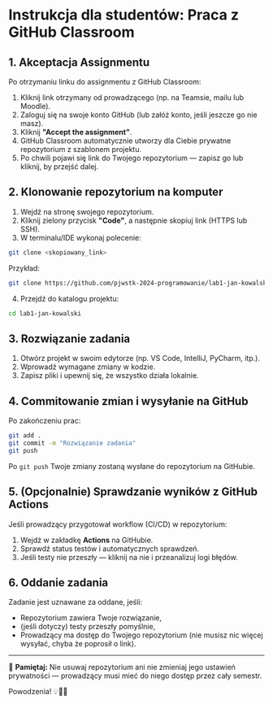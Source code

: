 
# Instrukcja dla studentów: Praca z GitHub Classroom

## 1. Akceptacja Assignmentu

Po otrzymaniu linku do assignmentu z GitHub Classroom:

1. Kliknij link otrzymany od prowadzącego (np. na Teamsie, mailu lub Moodle).
2. Zaloguj się na swoje konto GitHub (lub załóż konto, jeśli jeszcze go nie masz).
3. Kliknij **"Accept the assignment"**.
4. GitHub Classroom automatycznie utworzy dla Ciebie prywatne repozytorium z szablonem projektu.
5. Po chwili pojawi się link do Twojego repozytorium — zapisz go lub kliknij, by przejść dalej.

## 2. Klonowanie repozytorium na komputer

1. Wejdź na stronę swojego repozytorium.
2. Kliknij zielony przycisk **"Code"**, a następnie skopiuj link (HTTPS lub SSH).
3. W terminalu/IDE wykonaj polecenie:

```bash
git clone <skopiowany_link>
```

Przykład:

```bash
git clone https://github.com/pjwstk-2024-programowanie/lab1-jan-kowalski.git
```

4. Przejdź do katalogu projektu:

```bash
cd lab1-jan-kowalski
```

## 3. Rozwiązanie zadania

1. Otwórz projekt w swoim edytorze (np. VS Code, IntelliJ, PyCharm, itp.).
2. Wprowadź wymagane zmiany w kodzie.
3. Zapisz pliki i upewnij się, że wszystko działa lokalnie.

## 4. Commitowanie zmian i wysyłanie na GitHub

Po zakończeniu prac:

```bash
git add .
git commit -m "Rozwiązanie zadania"
git push
```

Po `git push` Twoje zmiany zostaną wysłane do repozytorium na GitHubie.

## 5. (Opcjonalnie) Sprawdzanie wyników z GitHub Actions

Jeśli prowadzący przygotował workflow (CI/CD) w repozytorium:

1. Wejdź w zakładkę **Actions** na GitHubie.
2. Sprawdź status testów i automatycznych sprawdzeń.
3. Jeśli testy nie przeszły — kliknij na nie i przeanalizuj logi błędów.

## 6. Oddanie zadania

Zadanie jest uznawane za oddane, jeśli:

- Repozytorium zawiera Twoje rozwiązanie,
- (jeśli dotyczy) testy przeszły pomyślnie,
- Prowadzący ma dostęp do Twojego repozytorium (nie musisz nic więcej wysyłać, chyba że poprosił o link).

---

📌 **Pamiętaj:** Nie usuwaj repozytorium ani nie zmieniaj jego ustawień prywatności — prowadzący musi mieć do niego dostęp przez cały semestr.

Powodzenia! 💡🧑‍💻
